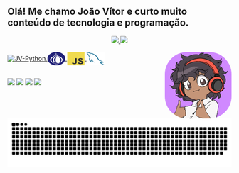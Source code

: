## Olá! Me chamo João Vítor e curto muito conteúdo de tecnologia e programação.

<div align="center">
  <a href="https://github.com/lLittleJohnl">
  <img height="160em" src="https://github-readme-stats.vercel.app/api?username=lLittleJohnl&show_icons=true&theme=tokyonight&include_all_commits=true&count_private=true"/> <img height="160em" src="https://github-readme-stats.vercel.app/api/top-langs/?username=lLittleJohnl&layout=compact&langs_count=7&theme=tokyonight"/>
</div>
<div style="display: inline_block"><br>
   <img align="center" alt="JV-Python" height="30" width="40" src="https://cdn.jsdelivr.net/gh/devicons/devicon/icons/python/python-original.svg">
   <img align="center" alt="JV-Perl" height="30" width="40" src="https://github.com/devicons/devicon/blob/master/icons/perl/perl-original.svg">
   <img align="center" alt="JV-JavaScript" height="30" width="40" src="https://github.com/devicons/devicon/blob/master/icons/javascript/javascript-original.svg">
   <img align="center" alt="JV-MySQL" height="30" width="40" src="https://github.com/devicons/devicon/blob/master/icons/mysql/mysql-original.svg">
   <img align="right" alt="JV-pic" height="150" style="border-radius:50px;" src="https://github.com/lLittleJohnl/Python/blob/main/arquivos/IMAGENS/Webp.net-gifmaker.gif">
</div>
  
  ##
 
<div>
    <a href="https://www.linkedin.com/in/joão-vitor-19322617b" target="_blank"><img src="https://img.shields.io/badge/-LinkedIn-%230077B5?style=for-the-badge&logo=linkedin&logoColor=white" target="_blank"></a>
  <a href = "mailto:joaovitorpessoa10@gmail.com"><img src="https://img.shields.io/badge/-Gmail-%23333?style=for-the-badge&logo=gmail&logoColor=white" target="_blank"></a>
    <a href="https://www.instagram.com/x_littlejohn_x/" target="_blank"><img src="https://img.shields.io/badge/-Instagram-%23E4405F?style=for-the-badge&logo=instagram&logoColor=white" target="_blank"></a>
 	 <a href="https://discord.gg/9wDp4S3p" target="_blank"><img src="https://img.shields.io/badge/Discord-7289DA?style=for-the-badge&logo=discord&logoColor=white" target="_blank"></a> 
   
 
  ![Snake animation](https://github.com/lLittleJohnl/lLittleJohnl/blob/output/github-contribution-grid-snake.svg)
 
</div>

